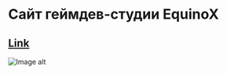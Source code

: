 # Сайт геймдев-студии EquinoX

## [Link](https://www.dripmill.ru/works/equinox/site/)

![Image alt](https://telegra.ph/file/faced3d5f64176b58ba7b.jpg)
